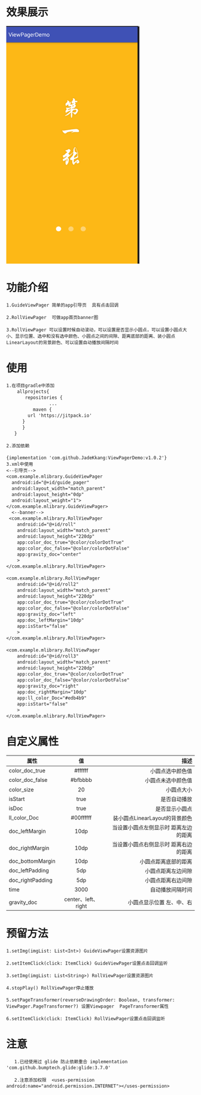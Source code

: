 # 效果展示
![](https://github.com/JadeKkang/ViewPagerDemo/blob/master/images/viewpager.gif)
# 功能介绍
    1.GuideViewPager 简单的app引导页  具有点击回调
    
    2.RollViewPager  可做app首页banner图
    
    3.RollViewPager 可以设置时候自动滚动，可以设置是否显示小圆点，可以设置小圆点大小、显示位置、选中和没有选中颜色、小圆点之间的间隙、距离底部的距离、装小圆点LinearLayout的背景颜色、可以设置自动播放间隔时间
# 使用
    1.在项目gradle中添加
        allprojects{
           repositories {
                    ...
              maven { 
	        url 'https://jitpack.io' 
	      }
          }
       }
       
    2.添加依赖
    
    {implementation 'com.github.JadeKkang:ViewPagerDemo:v1.0.2'}
    3.xml中使用
    <--引导页-->
    <com.example.mlibrary.GuideViewPager
      android:id="@+id/guide_pager"
      android:layout_width="match_parent"
      android:layout_height="0dp"
      android:layout_weight="1">
    </com.example.mlibrary.GuideViewPager>
      <--banner-->
     <com.example.mlibrary.RollViewPager
        android:id="@+id/roll"
        android:layout_width="match_parent"
        android:layout_height="220dp"
        app:color_doc_true="@color/colorDotTrue"
        app:color_doc_false="@color/colorDotFalse"
        app:gravity_doc="center"
        >
    </com.example.mlibrary.RollViewPager>
    
    <com.example.mlibrary.RollViewPager
        android:id="@+id/roll2"
        android:layout_width="match_parent"
        android:layout_height="220dp"
        app:color_doc_true="@color/colorDotTrue"
        app:color_doc_false="@color/colorDotFalse"
        app:gravity_doc="left"
        app:doc_leftMargin="10dp"
        app:isStart="false"
        >
    </com.example.mlibrary.RollViewPager>
    
    <com.example.mlibrary.RollViewPager
        android:id="@+id/roll3"
        android:layout_width="match_parent"
        android:layout_height="220dp"
        app:color_doc_true="@color/colorDotTrue"
        app:color_doc_false="@color/colorDotFalse"
        app:gravity_doc="right"
        app:doc_rightMargin="10dp"
        app:ll_color_Doc="#edb4b9"
        app:isStart="false"
        >
    </com.example.mlibrary.RollViewPager>
# 自定义属性
| 属性 | 值 | 描述 | 
| ------------- |:-------------:| -----:| 
| color_doc_true |#ffffff| 小圆点选中颜色值 | 
| color_doc_false | #bfbbbb | 小圆点未选中颜色值 | 
| color_size | 20 | 小圆点大小 | 
| isStart | true | 是否自动播放 | 
| isDoc |  true | 是否显示小圆点 | 
| ll_color_Doc | #00ffffff | 装小圆点LinearLayout的背景颜色 | 
| doc_leftMargin | 10dp | 当设置小圆点左侧显示时  距离左边的距离 | 
| doc_rightMargin |10dp | 当设置小圆点右侧显示时  距离右边的距离  | 
| doc_bottomMargin | 10dp | 小圆点距离底部的距离 | 
| doc_leftPadding | 5dp | 小圆点距离左边间隙 | 
| doc_rightPadding | 5dp| 小圆点距离右边间隙 | 
| time | 3000 | 自动播放间隔时间 | 
| gravity_doc |center、left、right | 小圆点显示位置 左、中、右 | 
# 预留方法

	1.setImg(imgList: List<Int>) GuideViewPager设置资源图片

	2.setItemClick(click: ItemClick) GuideViewPager设置点击回调监听

	3.setImg(imgList: List<String>) RollViewPager设置资源图片
	
	4.stopPlay() RollViewPager停止播放
	
	5.setPageTransformer(reverseDrawingOrder: Boolean, transformer: ViewPager.PageTransformer?) 设置Viewpager  PageTransformer属性
	
	6.setItemClick(click: ItemClick) RollViewPager设置点击回调监听
	
# 注意
       
       1.已经使用过 glide 防止依赖重合 implementation 'com.github.bumptech.glide:glide:3.7.0'
       
       2.注意添加权限  <uses-permission android:name="android.permission.INTERNET"></uses-permission>
